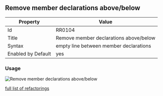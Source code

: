 ## Remove member declarations above/below

Property | Value
--- | --- 
Id | RR0104
Title | Remove member declarations above/below
Syntax | empty line between member declarations
Enabled by Default | yes

### Usage

![Remove member declarations above/below](../../images/refactorings/RemoveMemberDeclarations.png)

[full list of refactorings](Refactorings.md)

